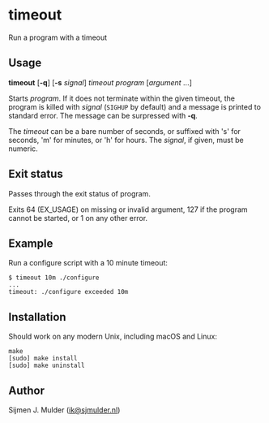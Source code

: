 timeout
=======
Run a program with a timeout

Usage
-----
**timeout** [**-q**] [**-s** *signal*] *timeout* *program* [*argument* ...]

Starts *program*. If it does not terminate within the given timeout, the
program is killed with *signal* (`SIGHUP` by default) and a message is
printed to standard error. The message can be surpressed with **-q**.

The *timeout* can be a bare number of seconds, or suffixed with 's' for
seconds, 'm' for minutes, or 'h' for hours. The *signal*, if given, must
be numeric.

Exit status
-----------
Passes through the exit status of program.

Exits 64 (EX_USAGE) on missing or invalid argument, 127 if the program
cannot be started, or 1 on any other error.

Example
-------
Run a configure script with a 10 minute timeout:

    $ timeout 10m ./configure
    ...
    timeout: ./configure exceeded 10m

Installation
------------
Should work on any modern Unix, including macOS and Linux:

    make
    [sudo] make install
    [sudo] make uninstall

Author
------
Sijmen J. Mulder (<ik@sjmulder.nl>)

